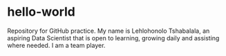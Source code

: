 # hello-world
Repository for GitHub practice.
My name is Lehlohonolo Tshabalala, an aspiring Data Scientist that is open to learning, growing daily and assisting where needed. I am a team player.
